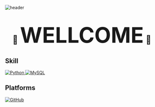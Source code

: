 ![header](https://capsule-render.vercel.app/api?type=waving&color=timeGradient&text=Welcome%20to%20haeun's%20GitHub%20👋&animation=twinkling&fontSize=35&fontAlignY=40&fontAlign=70&height=250)

<h1 align="center">🙂 <span style="font-size:2.5em;">WELLCOME</span> 🙂</h1>

<h2>Skill</h2>

<p>
    <a href="https://github.com/gkdms13572/coding_test.git" target="_blank">
        <img src="https://img.shields.io/badge/Python-green?style=flat&logo=python&logoColor=white" alt="Python">
    </a>
    <a href="https://github.com/gkdms13572/coding_test.git" target="_blank">
        <img src="https://img.shields.io/badge/MySQL-steelblue?style=flat&logo=mysql&logoColor=white" alt="MySQL">
    </a>
</p>

<h2>Platforms</h2>

<p>
  <a href="https://github.com/gkdms13572" target="_blank">
    <img src="https://img.shields.io/badge/GitHub-blue?style=flat&logo=github&logoColor=white" alt="GitHub">
  </a>
</p>


